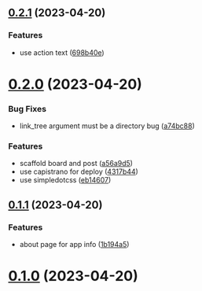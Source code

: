 ## [0.2.1](https://github.com/alexcode-cc/Rails701/compare/0.2.0...0.2.1) (2023-04-20)


### Features

* use action text ([698b40e](https://github.com/alexcode-cc/Rails701/commit/698b40e8774b917a6183dc90c23fac21f43d1d9b))



# [0.2.0](https://github.com/alexcode-cc/Rails701/compare/0.1.1...0.2.0) (2023-04-20)


### Bug Fixes

* link_tree argument must be a directory bug ([a74bc88](https://github.com/alexcode-cc/Rails701/commit/a74bc8814ba3303b636bb97f7266da11c365184b))


### Features

* scaffold board and post ([a56a9d5](https://github.com/alexcode-cc/Rails701/commit/a56a9d532cb1bae9b58049e13f6b59150be7e612))
* use capistrano for deploy ([4317b44](https://github.com/alexcode-cc/Rails701/commit/4317b4447ba82f72da40fb93184d0298e528e43c))
* use simpledotcss ([eb14607](https://github.com/alexcode-cc/Rails701/commit/eb14607921d1278ba23bd64f7848bd031d36af5e))



## [0.1.1](https://github.com/alexcode-cc/Rails701/compare/0.1.0...0.1.1) (2023-04-20)


### Features

* about page for app info ([1b194a5](https://github.com/alexcode-cc/Rails701/commit/1b194a55572e3770d10087d4cc4ac396156c8e54))



# [0.1.0](https://github.com/alexcode-cc/Rails701/tree/0.1.0) (2023-04-20)



